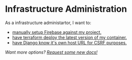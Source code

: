 # Infrastructure Administration

As a infrastructure administartor, I want to: 

 * [manually setup Firebase against my project.](firebase-manual-setup.md)
 * [have terraform deploy the latest version of my container.](terraform-latest.md)
 * [have Django know it's own host URL for CSRF purposes.](django-self-csrf.md)



*Want more options? [Request some new docs!](https://github.com/GoogleCloudPlatform/avocano/issues/new/choose)*
